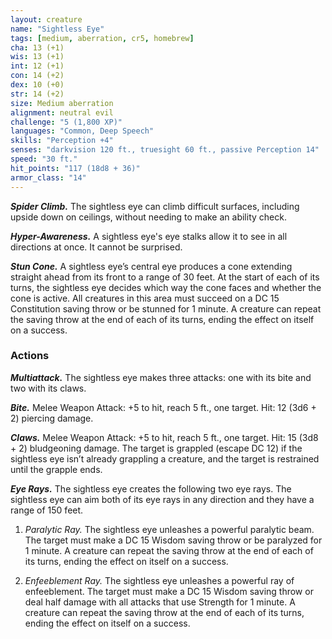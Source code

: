```yaml
---
layout: creature
name: "Sightless Eye"
tags: [medium, aberration, cr5, homebrew]
cha: 13 (+1)
wis: 13 (+1)
int: 12 (+1)
con: 14 (+2)
dex: 10 (+0)
str: 14 (+2)
size: Medium aberration
alignment: neutral evil
challenge: "5 (1,800 XP)"
languages: "Common, Deep Speech"
skills: "Perception +4"
senses: "darkvision 120 ft., truesight 60 ft., passive Perception 14"
speed: "30 ft."
hit_points: "117 (18d8 + 36)"
armor_class: "14"
---
```


***Spider Climb.*** The sightless eye can climb difficult surfaces, including upside down on ceilings, without needing to make an ability check.

***Hyper-Awareness.*** A sightless eye's eye stalks allow it to see in all
directions at once. It cannot be surprised.

***Stun Cone.*** A sightless eye’s central eye produces a cone extending
straight ahead from its front to a range of 30 feet. At the start of each
of its turns, the sightless eye decides which way the cone faces and
whether the cone is active. All creatures in this area must succeed on a DC
15 Constitution saving throw or be stunned for 1 minute. A creature can
repeat the saving throw at the end of each of its turns, ending the effect on
itself on a success.

### Actions

***Multiattack.*** The sightless eye makes three attacks: one with its bite
and two with its claws.

***Bite.*** Melee Weapon Attack: +5 to hit, reach 5 ft., one target. Hit: 12
(3d6 + 2) piercing damage.

***Claws.*** Melee Weapon Attack: +5 to hit, reach 5 ft., one target. Hit:
15 (3d8 + 2) bludgeoning damage. The target is grappled (escape DC 12)
if the sightless eye isn’t already grappling a creature, and the target is
restrained until the grapple ends.

***Eye Rays.*** The sightless eye creates the following two eye rays. The sightless eye can aim both of its eye rays in any direction and they have a range of 150 feet.

1. <i>Paralytic Ray.</i> The sightless eye unleashes a
powerful paralytic beam. The target must make a DC 15 Wisdom saving
throw or be paralyzed for 1 minute. A creature can repeat the saving throw
at the end of each of its turns, ending the effect on itself on a success.

2. <i>Enfeeblement Ray.</i> The sightless eye unleashes
a powerful ray of enfeeblement. The target must make a DC 15 Wisdom
saving throw or deal half damage with all attacks that use Strength for 1
minute. A creature can repeat the saving throw at the end of each of its
turns, ending the effect on itself on a success.
